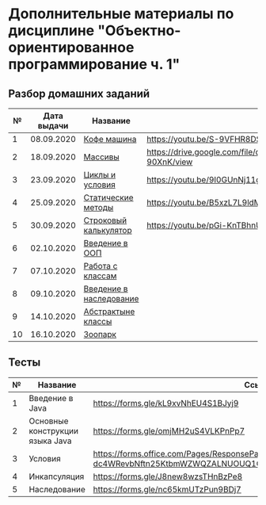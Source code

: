  # Дополнительные материалы по дисциплине "Объектно-ориентированное программирование ч. 1"
 
 ## Разбор домашних заданий
 
  № | Дата выдачи | Название                                                                     | Ссылка
 ---|-------------|------------------------------------------------------------------------------|-----------------------------
  1 | 08.09.2020  | [Кофе машина](01/README.md)                                                  | https://youtu.be/S-9VFHR8DSs
  2 | 18.09.2020  | [Массивы](https://github.com/OOP-Java-DTU-Step-2020/practice-array)          | https://drive.google.com/file/d/1fqSYDy40gCG6nl8bdvRLEcPWaU-90XnK/view 
  3 | 23.09.2020  | [Циклы и условия](03/README.md)                                              | https://youtu.be/9I0GUnNj11g
  4 | 25.09.2020  | [Статические методы](https://github.com/maxchv/practice-methods)             | https://youtu.be/B5xzL7L9ldM
  5 | 30.09.2020  | [Строковый калькулятор](05/hw.pdf)                                           | https://youtu.be/pGi-KnTBhnU
  6 | 02.10.2020  | [Введение в ООП](https://github.com/OOP-Java-DTU-Step-2020/practice-oop)     | 
  7 | 07.10.2020  | [Работа с классам](https://github.com/OOP-Java-DTU-Step-2020/practice-oop)   | 
  8 | 09.10.2020  | [Введение в наследование](https://github.com/OOP-Java-DTU-Step-2020/practice-inheritance)                                         | 
  9 | 14.10.2020  | [Абстрактыне классы](09/hw.pdf)                                              | 
 10 | 16.10.2020  | [Зоопарк](https://github.com/OOP-Java-DTU-Step-2020/practice-zoo)            |
  
 ## Тесты
 
 №  |  Название                       | Ссылка
 ---|---------------------------------|-----------------------------
  1 | Введение в Java                 | https://forms.gle/kL9xvNhEU4S1BJyj9
  2 | Основные конструкции языка Java | https://forms.gle/omjMH2uS4VLKPnPp7
  3 | Условия                         | https://forms.office.com/Pages/ResponsePage.aspx?id=HqQqHJJbBkmCfgwQ-dc4WRevbNftn25KtbmWZWQZALNUOUQ1QUVKNDI3TEUwN0lYWVBFMUpIWFZCUC4u
  4 | Инкапсуляция                    | https://forms.gle/J8new8wzsTHnBzPe8
  5 | Наследование                    | https://forms.gle/nc65kmUTzPun9BDj7
